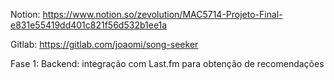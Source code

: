Notion: https://www.notion.so/zevolution/MAC5714-Projeto-Final-e831e55419dd401c821f56d532b1ee1a

Gitlab: https://gitlab.com/joaomi/song-seeker

Fase 1: Backend: integração com Last.fm para obtenção de recomendações